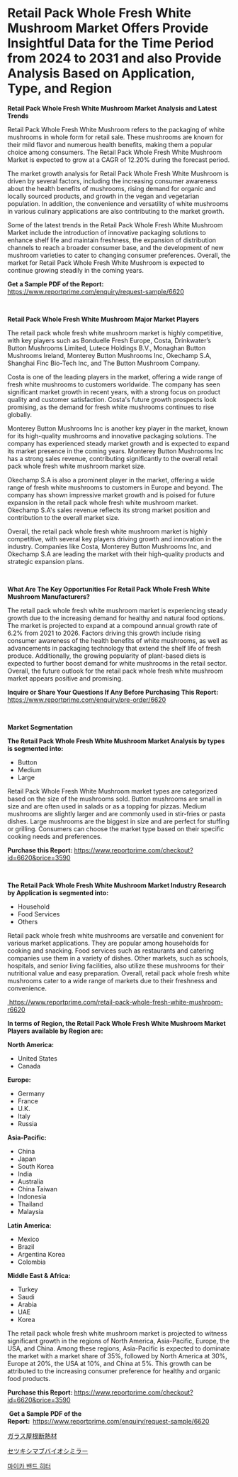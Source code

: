 <p><h1>Retail Pack Whole Fresh White Mushroom Market Offers Provide Insightful Data for the Time Period from 2024 to 2031 and also Provide Analysis Based on Application, Type, and Region</h1></p><p><strong>Retail Pack Whole Fresh White Mushroom Market Analysis and Latest Trends</strong></p>
<p><p>Retail Pack Whole Fresh White Mushroom refers to the packaging of white mushrooms in whole form for retail sale. These mushrooms are known for their mild flavor and numerous health benefits, making them a popular choice among consumers. The Retail Pack Whole Fresh White Mushroom Market is expected to grow at a CAGR of 12.20% during the forecast period. </p><p>The market growth analysis for Retail Pack Whole Fresh White Mushroom is driven by several factors, including the increasing consumer awareness about the health benefits of mushrooms, rising demand for organic and locally sourced products, and growth in the vegan and vegetarian population. In addition, the convenience and versatility of white mushrooms in various culinary applications are also contributing to the market growth. </p><p>Some of the latest trends in the Retail Pack Whole Fresh White Mushroom Market include the introduction of innovative packaging solutions to enhance shelf life and maintain freshness, the expansion of distribution channels to reach a broader consumer base, and the development of new mushroom varieties to cater to changing consumer preferences. Overall, the market for Retail Pack Whole Fresh White Mushroom is expected to continue growing steadily in the coming years.</p></p>
<p><strong>Get a Sample PDF of the Report:&nbsp;</strong> <a href="https://www.reportprime.com/enquiry/request-sample/6620">https://www.reportprime.com/enquiry/request-sample/6620</a></p>
<p>&nbsp;</p>
<p><strong>Retail Pack Whole Fresh White Mushroom Major Market Players</strong></p>
<p><p>The retail pack whole fresh white mushroom market is highly competitive, with key players such as Bonduelle Fresh Europe, Costa, Drinkwater’s Button Mushrooms Limited, Lutece Holdings B.V., Monaghan Button Mushrooms Ireland, Monterey Button Mushrooms Inc, Okechamp S.A, Shanghai Finc Bio-Tech Inc, and The Button Mushroom Company.</p><p>Costa is one of the leading players in the market, offering a wide range of fresh white mushrooms to customers worldwide. The company has seen significant market growth in recent years, with a strong focus on product quality and customer satisfaction. Costa's future growth prospects look promising, as the demand for fresh white mushrooms continues to rise globally.</p><p>Monterey Button Mushrooms Inc is another key player in the market, known for its high-quality mushrooms and innovative packaging solutions. The company has experienced steady market growth and is expected to expand its market presence in the coming years. Monterey Button Mushrooms Inc has a strong sales revenue, contributing significantly to the overall retail pack whole fresh white mushroom market size.</p><p>Okechamp S.A is also a prominent player in the market, offering a wide range of fresh white mushrooms to customers in Europe and beyond. The company has shown impressive market growth and is poised for future expansion in the retail pack whole fresh white mushroom market. Okechamp S.A's sales revenue reflects its strong market position and contribution to the overall market size.</p><p>Overall, the retail pack whole fresh white mushroom market is highly competitive, with several key players driving growth and innovation in the industry. Companies like Costa, Monterey Button Mushrooms Inc, and Okechamp S.A are leading the market with their high-quality products and strategic expansion plans.</p></p>
<p>&nbsp;</p>
<p><strong>What Are The Key Opportunities For Retail Pack Whole Fresh White Mushroom Manufacturers?</strong></p>
<p><p>The retail pack whole fresh white mushroom market is experiencing steady growth due to the increasing demand for healthy and natural food options. The market is projected to expand at a compound annual growth rate of 6.2% from 2021 to 2026. Factors driving this growth include rising consumer awareness of the health benefits of white mushrooms, as well as advancements in packaging technology that extend the shelf life of fresh produce. Additionally, the growing popularity of plant-based diets is expected to further boost demand for white mushrooms in the retail sector. Overall, the future outlook for the retail pack whole fresh white mushroom market appears positive and promising.</p></p>
<p><strong>Inquire or Share Your Questions If Any Before Purchasing This Report:</strong> <a href="https://www.reportprime.com/enquiry/pre-order/6620">https://www.reportprime.com/enquiry/pre-order/6620</a></p>
<p>&nbsp;</p>
<p><strong>Market Segmentation</strong></p>
<p><strong>The Retail Pack Whole Fresh White Mushroom Market Analysis by types is segmented into:</strong></p>
<p><ul><li>Button</li><li>Medium</li><li>Large</li></ul></p>
<p><p>Retail Pack Whole Fresh White Mushroom market types are categorized based on the size of the mushrooms sold. Button mushrooms are small in size and are often used in salads or as a topping for pizzas. Medium mushrooms are slightly larger and are commonly used in stir-fries or pasta dishes. Large mushrooms are the biggest in size and are perfect for stuffing or grilling. Consumers can choose the market type based on their specific cooking needs and preferences.</p></p>
<p><strong>Purchase this Report:&nbsp;</strong><a href="https://www.reportprime.com/checkout?id=6620&price=3590">https://www.reportprime.com/checkout?id=6620&price=3590</a></p>
<p>&nbsp;</p>
<p><strong>The Retail Pack Whole Fresh White Mushroom Market Industry Research by Application is segmented into:</strong></p>
<p><ul><li>Household</li><li>Food Services</li><li>Others</li></ul></p>
<p><p>Retail pack whole fresh white mushrooms are versatile and convenient for various market applications. They are popular among households for cooking and snacking. Food services such as restaurants and catering companies use them in a variety of dishes. Other markets, such as schools, hospitals, and senior living facilities, also utilize these mushrooms for their nutritional value and easy preparation. Overall, retail pack whole fresh white mushrooms cater to a wide range of markets due to their freshness and convenience.</p></p>
<p><a href="https://www.reportprime.com/retail-pack-whole-fresh-white-mushroom-r6620">&nbsp;https://www.reportprime.com/retail-pack-whole-fresh-white-mushroom-r6620</a></p>
<p><strong>In terms of Region, the Retail Pack Whole Fresh White Mushroom Market Players available by Region are:</strong></p>
<p>
    <p> <strong> North America: </strong>
        <ul>
            <li>United States</li>
            <li>Canada</li>
        </ul>
        </p> 
    <p> <strong> Europe: </strong>
        <ul>
            <li>Germany</li>
            <li>France</li>
            <li>U.K.</li>
            <li>Italy</li>
            <li>Russia</li>
        </ul>
        </p> 
    <p> <strong> Asia-Pacific: </strong>
        <ul>
            <li>China</li>
            <li>Japan</li>
            <li>South Korea</li>
            <li>India</li>
            <li>Australia</li>
            <li>China Taiwan</li>
            <li>Indonesia</li>
            <li>Thailand</li>
            <li>Malaysia</li>
        </ul>
        </p> 
    <p> <strong> Latin America: </strong>
        <ul>
            <li>Mexico</li>
            <li>Brazil</li>
            <li>Argentina Korea</li>
            <li>Colombia</li>
        </ul>
        </p> 
    <p> <strong> Middle East & Africa: </strong>
        <ul>
            <li>Turkey</li>
            <li>Saudi</li>
            <li>Arabia</li>
            <li>UAE</li>
            <li>Korea</li>
        </ul>
    </p>
    </p>
<p><p>The retail pack whole fresh white mushroom market is projected to witness significant growth in the regions of North America, Asia-Pacific, Europe, the USA, and China. Among these regions, Asia-Pacific is expected to dominate the market with a market share of 35%, followed by North America at 30%, Europe at 20%, the USA at 10%, and China at 5%. This growth can be attributed to the increasing consumer preference for healthy and organic food products.</p></p>
<p><strong>Purchase this Report: </strong><a href="https://www.reportprime.com/checkout?id=6620&price=3590">https://www.reportprime.com/checkout?id=6620&price=3590</a></p>
<p>&nbsp;<strong>Get a Sample PDF of the Report:&nbsp;&nbsp;</strong><a href="https://www.reportprime.com/enquiry/request-sample/6620">https://www.reportprime.com/enquiry/request-sample/6620</a></p>
<p><strong></strong></p>
<p><p><a href="https://github.com/nemesis2824/Market-Research-Report-List-1/blob/main/119360519921.md">ガラス屋根断熱材</a></p><p><a href="https://medium.com/@tomienow6767d/%E3%82%BB%E3%83%84%E3%82%AD%E3%82%B7%E3%83%9E%E3%83%96%E3%83%90%E3%82%A4%E3%82%AA%E3%82%B7%E3%83%9F%E3%83%A9%E3%83%BC%E3%83%9E%E3%83%BC%E3%82%B1%E3%83%83%E3%83%88%E3%81%AE%E6%8C%87%E6%A8%99%E3%82%92%E8%A7%A3%E8%AA%AD%E3%81%99%E3%82%8B-%E5%B8%82%E5%A0%B4%E3%82%B7%E3%82%A7%E3%82%A2-%E3%83%88%E3%83%AC%E3%83%B3%E3%83%89-%E6%88%90%E9%95%B7%E3%83%91%E3%82%BF%E3%83%BC%E3%83%B3-88c0d33767d3">セツキシマブバイオシミラー</a></p><p><a href="https://medium.com/@bud567768/%EB%AF%B8%EC%B9%B4-%EB%B0%B4%EB%93%9C-%ED%9E%88%ED%84%B0-%EC%8B%9C%EC%9E%A5-%EA%B7%9C%EB%AA%A8-%EC%8B%9C%EC%9E%A5-%EC%A0%84%EB%A7%9D-%EB%B0%8F-%EC%8B%9C%EC%9E%A5-%EC%98%88%EC%B8%A1-2024%EB%85%84%EB%B6%80%ED%84%B0-2031%EB%85%84%EA%B9%8C%EC%A7%80-4a44de5b6376">마이카 밴드 히터</a></p></p>